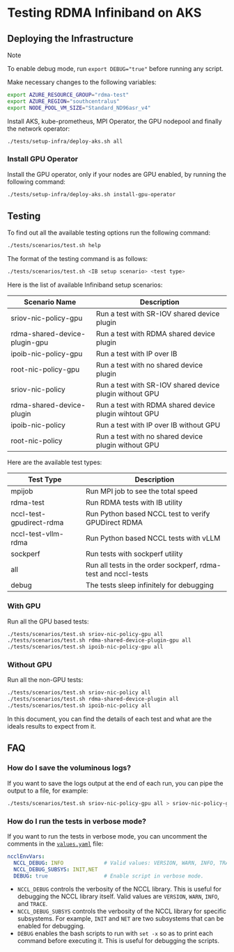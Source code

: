 # Testing RDMA Infiniband on AKS

## Deploying the Infrastructure

> [!NOTE]
> To enable debug mode, run `export DEBUG="true"` before running any script.

Make necessary changes to the following variables:

```bash
export AZURE_RESOURCE_GROUP="rdma-test"
export AZURE_REGION="southcentralus"
export NODE_POOL_VM_SIZE="Standard_ND96asr_v4"
```

Install AKS, kube-prometheus, MPI Operator, the GPU nodepool and finally the network operator:

```bash
./tests/setup-infra/deploy-aks.sh all
```

### Install GPU Operator

Install the GPU operator, only if your nodes are GPU enabled, by running the following command:

```bash
./tests/setup-infra/deploy-aks.sh install-gpu-operator
```

## Testing

To find out all the available testing options run the following command:

```bash
./tests/scenarios/test.sh help
```

The format of the testing command is as follows:

```bash
./tests/scenarios/test.sh <IB setup scenario> <test type>
```

Here is the list of available Infiniband setup scenarios:

| Scenario Name                 | Description                                             |
|-------------------------------|---------------------------------------------------------|
| sriov-nic-policy-gpu          | Run a test with SR-IOV shared device plugin             |
| rdma-shared-device-plugin-gpu | Run a test with RDMA shared device plugin               |
| ipoib-nic-policy-gpu          | Run a test with IP over IB                              |
| root-nic-policy-gpu           | Run a test with no shared device plugin                 |
| sriov-nic-policy              | Run a test with SR-IOV shared device plugin without GPU |
| rdma-shared-device-plugin     | Run a test with RDMA shared device plugin wihtout GPU   |
| ipoib-nic-policy              | Run a test with IP over IB without GPU                  |
| root-nic-policy               | Run a test with no shared device plugin without GPU     |

Here are the available test types:

| Test Type                | Description                                                   |
|--------------------------|---------------------------------------------------------------|
| mpijob                   | Run MPI job to see the total speed                            |
| rdma-test                | Run RDMA tests with IB utility                                |
| nccl-test-gpudirect-rdma | Run Python based NCCL test to verify GPUDirect RDMA           |
| nccl-test-vllm-rdma      | Run Python based NCCL tests with vLLM                         |
| sockperf                 | Run tests with sockperf utility                               |
| all                      | Run all tests in the order sockperf, rdma-test and nccl-tests |
| debug                    | The tests sleep infinitely for debugging                      |

### With GPU

Run all the GPU based tests:

```bash
./tests/scenarios/test.sh sriov-nic-policy-gpu all
./tests/scenarios/test.sh rdma-shared-device-plugin-gpu all
./tests/scenarios/test.sh ipoib-nic-policy-gpu all
```

### Without GPU

Run all the non-GPU tests:

```bash
./tests/scenarios/test.sh sriov-nic-policy all
./tests/scenarios/test.sh rdma-shared-device-plugin all
./tests/scenarios/test.sh ipoib-nic-policy all
```

In this document, you can find the details of each test and what are the ideals results to expect from it.

## FAQ

### How do I save the voluminous logs?

If you want to save the logs output at the end of each run, you can pipe the output to a file, for example:

```bash
./tests/scenarios/test.sh sriov-nic-policy-gpu all > sriov-nic-policy-gpu-all.log 2>&1
```

### How do I run the tests in verbose mode?

If you want to run the tests in verbose mode, you can uncomment the comments in the [`values.yaml`](scenarios/k8s/values.yaml) file:

```yaml
ncclEnvVars:
  NCCL_DEBUG: INFO             # Valid values: VERSION, WARN, INFO, TRACE
  NCCL_DEBUG_SUBSYS: INIT,NET
  DEBUG: true                  # Enable script in verbose mode.

```

- `NCCL_DEBUG` controls the verbosity of the NCCL library. This is useful for debugging the NCCL library itself. Valid values are `VERSION`, `WARN`, `INFO`, and `TRACE`.
- `NCCL_DEBUG_SUBSYS` controls the verbosity of the NCCL library for specific subsystems. For example, `INIT` and `NET` are two subsystems that can be enabled for debugging.
- `DEBUG` enables the bash scripts to run with `set -x` so as to print each command before executing it. This is useful for debugging the scripts.
